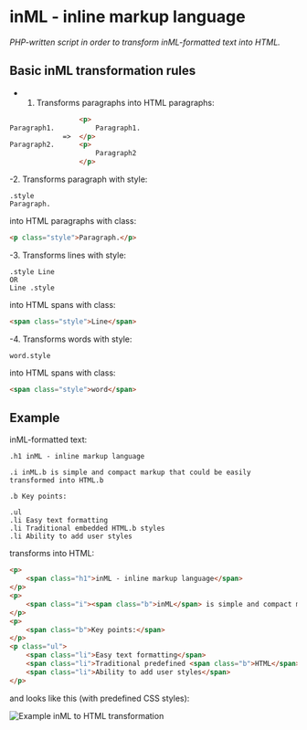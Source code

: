# inML - inline markup language

*PHP-written script in order to transform inML-formatted text into HTML.*

## Basic inML transformation rules

* 1. Transforms paragraphs into HTML paragraphs:

```html
                 <p>
Paragraph1.          Paragraph1.
             =>  </p>
Paragraph2.      <p>
                     Paragraph2
                 </p>
```

-2. Transforms paragraph with style:

```text
.style
Paragraph.
```

into HTML paragraphs with class:

```html
<p class="style">Paragraph.</p>
```

-3. Transforms lines with style:

```text
.style Line
OR
Line .style
```

into HTML spans with class:

```html
<span class="style">Line</span>
```

-4. Transforms words with style:

```text
word.style
```

into HTML spans with class:

```html
<span class="style">word</span>
```

## Example

inML-formatted text:

```text
.h1 inML - inline markup language

.i inML.b is simple and compact markup that could be easily transformed into HTML.b

.b Key points:

.ul
.li Easy text formatting
.li Traditional embedded HTML.b styles
.li Ability to add user styles
```

transforms into HTML:

```html
<p>
    <span class="h1">inML - inline markup language</span>
</p>
<p>
    <span class="i"><span class="b">inML</span> is simple and compact markup that could be easily transformed into <span class="b">HTML</span></span>
</p>
<p>
    <span class="b">Key points:</span>
</p>
<p class="ul">
    <span class="li">Easy text formatting</span>
    <span class="li">Traditional predefined <span class="b">HTML</span> styles</span>
    <span class="li">Ability to add user styles</span>
</p>
```

and looks like this (with predefined CSS styles):

![Example inML to HTML transformation](https://raw.github.com/ptrofimov/inml/master/examples/example.png)
